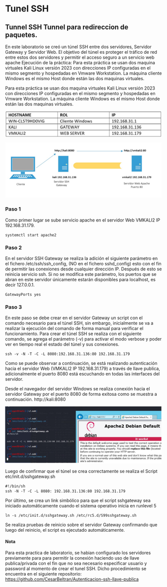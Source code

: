 # Tunel SSH


## Tunnel SSH Tunnel para redireccion de paquetes.

En este laboratorio se creó un túnel SSH entre dos servidores, Servidor Gateway y Servidor Web. El objetivo del túnel es proteger el tráfico de red entre estos dos servidores y permitir el acceso seguro a un servicio web apache
Ejecución de la práctica:
Para esta práctica se usan dos maquina virtuales Kali Linux versión 2023 con direcciones IP configuradas en el mismo segmento y hospedadas en Vmware Workstation.
La máquina cliente Windows es el mismo Host donde están las dos maquinas virtuales.


Para esta práctica se usan dos maquina virtuales Kali Linux versión 2023 con direcciones IP configuradas en el mismo segmento y hospedadas en Vmware Workstation.
La máquina cliente Windows es el mismo Host donde están las dos maquinas virtuales.


<p align="center">
<img src="https://raw.githubusercontent.com/CesarBeltran/Tunel-SSH/main/Img/Tabla_Srv.jpg" width="740" />
</p>


<p align="center">
<img src="https://raw.githubusercontent.com/CesarBeltran/Tunel-SSH/main/Img/Diagrama.jpg" width="740" />
</p>

### Paso 1
Como primer lugar se sube servicio apache en el servidor Web VMKALI2 IP 192.168.31.179.

	systemctl start apache2
	

### Paso 2
En el servidor SSH Gateway se realiza la adición el siguiente parámetro en el fichero /etc/ssh/ssh_config, (NO en el fichero sshd_config) esto con el fin de permitir las conexiones desde cualquier dirección IP. Después de esto se reinicia servicio ssh.
Si no se modifica este parámetro, los puertos que se abran en este servidor únicamente estarán disponibles para localhost, es decir 127.0.0.1. 

	GatewayPorts yes
	

### Paso 3
En este paso se debe crear en el servidor Gateway un script con el comando necesario para el túnel SSH, sin embargo, inicialmente se va a realizar la ejecución del comando de forma manual para verificar el funcionamiento.
Para crear el túnel SSH se realiza con el siguiente comando, se agrega el parámetro (-v) para activar el modo verbose y poder ver en tiempo real el estado del túnel y sus conexiones.

	ssh -v -N -T -C -L 8080:192.168.31.136:80 192.168.31.179


Como se puede observar a continuación, se está realizando autenticación hacia el servidor Web (VMKALI2 IP 192.168.31.179) a través de llave publica, adicionalmente el puerto 8080 está escuchando en todas las interfaces del servidor.


Desde el navegador del servidor Windows se realiza conexión hacia el servidor Gateway por el puerto 8080 de forma exitosa como se muestra a continuación.
http://kali:8080 

<p align="center">
<img src="https://raw.githubusercontent.com/CesarBeltran/Tunel-SSH/main/Img/Webp8080.jpg" width="740" />
</p>


Luego de confirmar que el túnel se crea correctamente se realiza el Script etc/init.d/sshgateway.sh
	
	#!/bin/sh
	ssh -N -T -C -L 8080: 192.168.31.136:80 192.168.31.179

Por último, se crea un link simbólico para que el script sshgateway sea iniciado automáticamente cuando el sistema operativo inicia en runlevel 5

	ln -s /etc/init.d/sshgateway.sh /etc/rc5.d/S99sshgateway.sh


Se realiza pruebas de reinicio sobre el servidor Gateway confirmando que luego del reinicio, el script es ejecutado automáticamente.

#### Nota
Para esta practica de laboratorio, se habian configurado los servidores previamente para para permitir la conexión haciendo uso de llave publica/privada con el fin que no sea necesario especificar usuario y password al momento de crear el tunel SSH.
Dicho procedimiento se encuentra en el siguiente repositorio: https://github.com/CesarBeltran/Autenticacion-ssh-llave-publica

